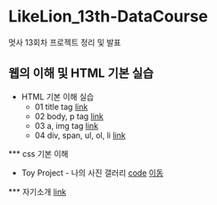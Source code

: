 # LikeLion_13th-DataCourse
멋사 13회차 프로젝트 정리 및 발표

## 웹의 이해 및 HTML 기본 실습
  * HTML 기본 이해 실습
    * 01 title tag [link](https://github.com/subineejung/LikeLion_13th-DataCourse/blob/main/web_html/01_html_title.html)
    * 02 body, p tag [link](https://github.com/subineejung/LikeLion_13th-DataCourse/blob/main/web_html/02_html_body.html)
    * 03 a, img tag [link](https://github.com/subineejung/LikeLion_13th-DataCourse/blob/main/web_html/03_html_link_img.html)
    * 04 div, span, ul, ol, li [link](https://github.com/subineejung/LikeLion_13th-DataCourse/blob/main/web_html/04_html_div_span.html)

*** css 기본 이해
  * Toy Project - 나의 사진 갤러리 [code](https://github.com/subineejung/LikeLion_13th-DataCourse/blob/main/02_css_gallery/14_img_gallery.html)   [이동](https://subineejung.github.io/LikeLion_13th-DataCourse/02_css_gallery/14_img_gallery.html)
  
*** 자기소개 [link](https://subineejung.github.io/LikeLion_13th-DataCourse/새%20폴더/01_main.html)
